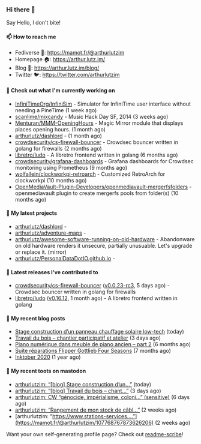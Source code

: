 ### Hi there 👋

Say Hello, I don't bite!

#### 📫 How to reach me

- Fediverse 🐘: https://mamot.fr/@arthurlutzim
- Homepage 🏠: https://arthur.lutz.im/
- Blog 📰: https://arthur.lutz.im/blog/
- Twitter 🐦: https://twitter.com/arthurlutzim

#### 👷 Check out what I'm currently working on

- [InfiniTimeOrg/InfiniSim](https://github.com/InfiniTimeOrg/InfiniSim) - Simulator for InfiniTime user interface without needing a PineTime (1 week ago)
- [scanlime/mixcandy](https://github.com/scanlime/mixcandy) - Music Hack Day SF, 2014 (3 weeks ago)
- [Menturan/MMM-OpeningHours](https://github.com/Menturan/MMM-OpeningHours) - Magic Mirror module that displays places opening hours. (1 month ago)
- [arthurlutz/dashlord](https://github.com/arthurlutz/dashlord) -  (1 month ago)
- [crowdsecurity/cs-firewall-bouncer](https://github.com/crowdsecurity/cs-firewall-bouncer) - Crowdsec bouncer written in golang for firewalls (2 months ago)
- [libretro/ludo](https://github.com/libretro/ludo) - A libretro frontend written in golang (6 months ago)
- [crowdsecurity/grafana-dashboards](https://github.com/crowdsecurity/grafana-dashboards) - Grafana dashboards for Crowdsec monitoring using Prometheus (9 months ago)
- [wolfallein/clockworkpi-retroarch](https://github.com/wolfallein/clockworkpi-retroarch) - Customized RetroArch for clockworkpi (10 months ago)
- [OpenMediaVault-Plugin-Developers/openmediavault-mergerfsfolders](https://github.com/OpenMediaVault-Plugin-Developers/openmediavault-mergerfsfolders) - openmediavault plugin to create mergerfs pools from folder(s) (10 months ago)

#### 🌱 My latest projects

- [arthurlutz/dashlord](https://github.com/arthurlutz/dashlord) - 
- [arthurlutz/adventure-maps](https://github.com/arthurlutz/adventure-maps) - 
- [arthurlutz/awesome-software-running-on-old-hardware](https://github.com/arthurlutz/awesome-software-running-on-old-hardware) - Abandonware on old hardware renders it unsecure, partially unusuable. Let&#39;s upgrade or replace it. (mirror)
- [arthurlutz/PersonalDataDotIO.github.io](https://github.com/arthurlutz/PersonalDataDotIO.github.io) - 

#### 🔭 Latest releases I've contributed to

- [crowdsecurity/cs-firewall-bouncer](https://github.com/crowdsecurity/cs-firewall-bouncer) ([v0.0.23-rc3](https://github.com/crowdsecurity/cs-firewall-bouncer/releases/tag/v0.0.23-rc3), 5 days ago) - Crowdsec bouncer written in golang for firewalls
- [libretro/ludo](https://github.com/libretro/ludo) ([v0.16.12](https://github.com/libretro/ludo/releases/tag/v0.16.12), 1 month ago) - A libretro frontend written in golang

#### 📜 My recent blog posts

- [Stage construction d’un panneau chauffage solaire low-tech](https://arthur.lutz.im/blog/2022/02/27/stage-construction-dun-panneau-chauffage-solaire-low-tech/) (today)
- [Travail du bois – chantier participatif et atelier](https://arthur.lutz.im/blog/2022/02/24/travail-du-bois-chantier-participatif-et-atelier/) (3 days ago)
- [Piano numérique dans meuble de piano ancien – part 2](https://arthur.lutz.im/blog/2021/08/16/piano-numerique-dans-meuble-de-piano-ancien-part-2/) (6 months ago)
- [Suite réparations Flipper Gottlieb Four Seasons](https://arthur.lutz.im/blog/2021/07/19/suite-reparations-flipper-gottlieb-four-seasons/) (7 months ago)
- [Inktober 2020](https://arthur.lutz.im/blog/2020/11/09/inktober-2020/) (1 year ago)

#### 🐘 My recent toots on mastodon

- [arthurlutzim: “[blog] Stage construction d’un…”](https://mamot.fr/@arthurlutzim/107869320795214777) (today)
- [arthurlutzim: “[blog] Travail du bois – chant…”](https://mamot.fr/@arthurlutzim/107852317297674558) (3 days ago)
- [arthurlutzim: CW “génocide, impérialisme, coloni…” (sensitive)](https://mamot.fr/@arthurlutzim/107835436732998501) (6 days ago)
- [arthurlutzim: “Rangement de mon stock de câbl…”](https://mamot.fr/@arthurlutzim/107780319223082621) (2 weeks ago)
- [arthurlutzim: “https://www.stations-services.…”](https://mamot.fr/@arthurlutzim/107768767873626206) (2 weeks ago)

Want your own self-generating profile page? Check out [readme-scribe](https://github.com/muesli/readme-scribe)!
